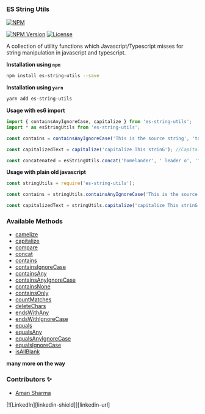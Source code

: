 ### ES String Utils 
[![NPM][npm-shield]][npm-url]

[![NPM Version](https://img.shields.io/npm/v/es-string-utils.svg?branch=master)](https://www.npmjs.com/package/es-string-utils)
[![License](https://img.shields.io/npm/l/es-string-utils.svg)](https://github.com/iaman0004/es-string-utils/blob/master/LICENSE)

A collection of utility functions which Javascript/Typescript misses for string manipulation in javascript and typescript.

**Installation using `npm`**
```sh
npm install es-string-utils --save
```

**Installation using `yarn`**
```sh
yarn add es-string-utils
```

**Usage with es6 import**
```ts
import { containsAnyIgnoreCase, capitalize } from 'es-string-utils';
import * as esStringUtils from 'es-string-utils';

const contains = containsAnyIgnoreCase('This is the source string', 'tocheck'); //false

const capitalizedText = capitalize('capitalize This strinG'); //Capitalize This String

const concatenated = esStringUtils.concat('homelander', ' leader o', 'f V7'); //homelander leader of V7
```

**Usage with plain old javascript**
```js
const stringUtils = require('es-string-utils');

const contains = stringUtils.containsAnyIgnoreCase('This is the source string', 'tocheck'); //false

const capitalizedText = stringUtils.capitalize('capitalize This strinG'); //Capitalize This String
```

### Available Methods
* [camelize](utils/camelize.ts)
* [capitalize](utils/capitalize.ts)
* [compare](utils/compare.ts)
* [concat](utils/concat.ts)
* [contains](utils/contains.ts)
* [containsIgnoreCase](utils/containsAnyIgnoreCase.ts)
* [containsAny](utils/containsAny.ts)
* [containsAnyIgnoreCase](utils/containsAnyIgnoreCase.ts)
* [containsNone](utils/containsNone.ts)
* [containsOnly](utils/containsOnly.ts)
* [countMatches](utils/countMatches.ts)
* [deleteChars](utils/deleteChars.ts)
* [endsWithAny](utils/endsWithAny.ts)
* [endsWithIgnoreCase](utils/endsWithAnyIgnoreCase.ts)
* [equals](utils/equals.ts)
* [equalsAny](utils/equalsAny.ts)
* [equalsAnyIgnoreCase](utils/equalsAnyIgnoreCase.ts)
* [equalsIgnoreCase](utils/equalsIgnoreCase.ts)
* [isAllBlank](utils/isAllBlank.ts)

**many more on the way**

### Contributors ✨
- [Aman Sharma](https://github.com/iaman0004)

[![LinkedIn][linkedin-shield]][linkedin-url]

<!-- MARKDOWN LINKS & IMAGES -->
[npm-shield]: https://img.icons8.com/color/48/npm.png
[npm-url]: https://www.npmjs.com/package/es-string-utils
